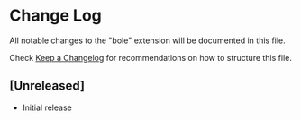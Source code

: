 # Change Log

All notable changes to the "bole" extension will be documented in this file.

Check [Keep a Changelog](http://keepachangelog.com/) for recommendations on how to structure this file.

## [Unreleased]

- Initial release
